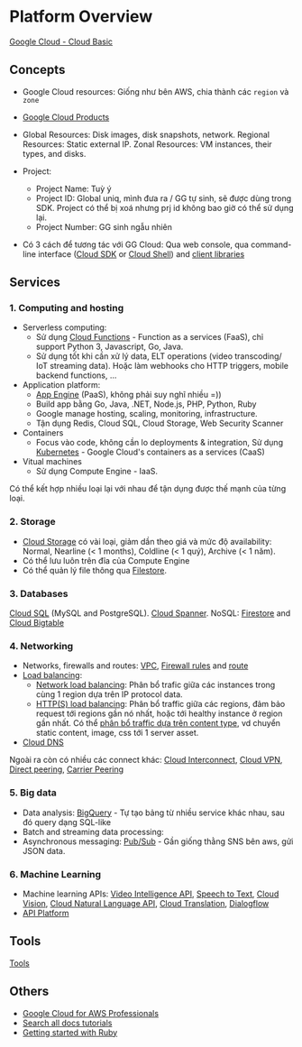 # Platform Overview

[Google Cloud - Cloud Basic](https://cloud.google.com/docs/overview)

## Concepts
- Google Cloud resources: Giống như bên AWS, chia thành các `region` và `zone`
- [Google Cloud Products](https://cloud.google.com/products)
- Global Resources: Disk images, disk snapshots, network. Regional Resources: Static external IP. Zonal Resources: VM instances, their types, and disks.

- Project:
	+ Project Name: Tuỳ ý
	+ Project ID: Global uniq, mình đưa ra / GG tự sinh, sẽ được dùng trong SDK. Project có thể bị xoá nhưng prj id không bao giờ có thể sử dụng lại.
	+ Project Number: GG sinh ngẫu nhiên

- Có 3 cách để tương tác với GG Cloud: Qua web console, qua command-line interface ([Cloud SDK](https://cloud.google.com/sdk/docs) or [Cloud Shell](https://cloud.google.com/shell/docs/features)) and [client libraries](https://cloud.google.com/sdk/cloud-client-libraries)

## Services
### 1. Computing and hosting
+ Serverless computing:
	- Sử dụng [Cloud Functions](https://cloud.google.com/functions/docs/concepts/overview) - Function as a services (FaaS), chỉ support Python 3, Javascript, Go, Java.
	- Sử dụng tốt khi cần xử lý data, ELT operations (video transcoding/ IoT streaming data). Hoặc làm webhooks cho HTTP triggers, mobile backend functions, ...
+ Application platform:
	- [App Engine](https://cloud.google.com/appengine/docs) (PaaS), không phải suy nghĩ nhiều =))
	- Build app bằng Go, Java, .NET, Node.js, PHP, Python, Ruby
	- Google manage hosting, scaling, monitoring, infrastructure.
	- Tận dụng Redis, Cloud SQL, Cloud Storage, Web Security Scanner
+ Containers
	- Focus vào code, không cần lo deployments & integration, Sử dụng [Kubernetes](https://kubernetes.io/docs/concepts/overview/what-is-kubernetes/) - Google Cloud's containers as a services (CaaS)
+ Vitual machines
	- Sử dụng Compute Engine - IaaS.

Có thể kết hợp nhiều loại lại với nhau để tận dụng được thế mạnh của từng loại.
### 2. Storage
- [Cloud Storage](https://cloud.google.com/storage) có vài loại, giảm dần theo giá và mức độ availability: Normal, Nearline (< 1 months), Coldline (< 1 quý), Archive (< 1 năm).
- Có thể lưu luôn trên đĩa của Compute Engine
- Có thể quản lý file thông qua [Filestore](https://cloud.google.com/filestore/docs).

### 3. Databases
[Cloud SQL](https://cloud.google.com/sql/docs) (MySQL and PostgreSQL). [Cloud Spanner](https://cloud.google.com/spanner/docs). NoSQL: [Firestore](https://cloud.google.com/firestore/docs/overview) and [Cloud Bigtable](https://cloud.google.com/bigtable/docs/overview)
### 4. Networking
+ Networks, firewalls and routes: [VPC](https://cloud.google.com/vpc/docs), [Firewall rules](https://cloud.google.com/vpc/docs/firewalls) and [route](https://cloud.google.com/vpc/docs/routes)
+ [Load balancing](https://cloud.google.com/load-balancing/docs):
	+ [Network load balancing](https://cloud.google.com/load-balancing/docs/network): Phân bổ trafic giữa các instances trong cùng 1 region dựa trên IP protocol data.
	+ [HTTP(S) load balancing](https://cloud.google.com/load-balancing/docs/https): Phân bổ traffic giữa các regions, đảm bảo request tới regions gần nó nhất, hoặc tới healthy instance ở region gần nhất. Có thể [phân bổ traffic dựa trên content type](https://cloud.google.com/load-balancing/docs/https/content-based-example), vd chuyển static content, image, css tới 1 server asset.
+ [Cloud DNS](https://cloud.google.com/dns/docs)

Ngoài ra còn có nhiều các connect khác: [Cloud Interconnect](https://cloud.google.com/network-connectivity/docs/interconnect), [Cloud VPN](https://cloud.google.com/network-connectivity/docs/vpn), [Direct peering](https://cloud.google.com/network-connectivity/docs/direct-peering), [Carrier Peering](https://cloud.google.com/network-connectivity/docs/interconnect/carrier-peering/carrier-peering)

### 5. Big data
+ Data analysis: [BigQuery](https://cloud.google.com/bigquery/what-is-bigquery) - Tự tạo bảng từ nhiều service khác nhau, sau đó query dạng SQL-like
+ Batch and streaming data processing: [](https://cloud.google.com/dataflow/what-is-google-cloud-dataflow)
+ Asynchronous messaging: [Pub/Sub](https://cloud.google.com/pubsub/docs) - Gần giống thằng SNS bên aws, gửi JSON data.

### 6. Machine Learning
+ Machine learning APIs: [Video Intelligence API](https://cloud.google.com/video-intelligence/docs), [Speech to Text](https://cloud.google.com/speech/docs), [Cloud Vision](https://cloud.google.com/vision/docs), [Cloud Natural Language API](https://cloud.google.com/natural-language/docs), [Cloud Translation](https://cloud.google.com/translate/docs), [Dialogflow](https://cloud.google.com/dialogflow/docs)
+ [API Platform](https://cloud.google.com/ml-engine/docs/technical-overview)

## Tools
[Tools](https://cloud.google.com/products/tools)

## Others
* [Google Cloud for AWS Professionals](https://cloud.google.com/docs/compare/aws)
* [Search all docs tutorials](https://cloud.google.com/docs/tutorials)
* [Getting started with Ruby](https://cloud.google.com/ruby/getting-started)
